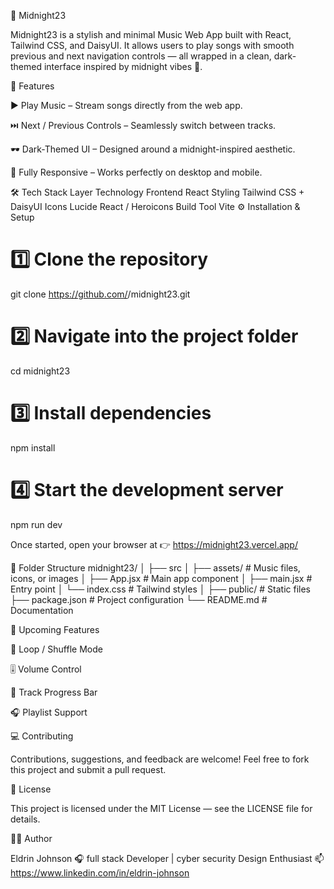 🎵 Midnight23

Midnight23 is a stylish and minimal Music Web App built with React, Tailwind CSS, and DaisyUI.
It allows users to play songs with smooth previous and next navigation controls — all wrapped in a clean, dark-themed interface inspired by midnight vibes 🌙.

🌟 Features

▶️ Play Music – Stream songs directly from the web app.

⏭️ Next / Previous Controls – Seamlessly switch between tracks.

🕶️ Dark-Themed UI – Designed around a midnight-inspired aesthetic.

📱 Fully Responsive – Works perfectly on desktop and mobile.

🛠️ Tech Stack
Layer	Technology
Frontend	React
Styling	Tailwind CSS + DaisyUI
Icons	Lucide React / Heroicons
Build Tool	Vite
⚙️ Installation & Setup
# 1️⃣ Clone the repository
git clone https://github.com/<your-username>/midnight23.git

# 2️⃣ Navigate into the project folder
cd midnight23

# 3️⃣ Install dependencies
npm install

# 4️⃣ Start the development server
npm run dev


Once started, open your browser at 👉 https://midnight23.vercel.app/

📁 Folder Structure
midnight23/
│
├── src
│   ├── assets/          # Music files, icons, or images
│   ├── App.jsx          # Main app component
│   ├── main.jsx         # Entry point
│   └── index.css        # Tailwind styles
│
├── public/              # Static files
├── package.json         # Project configuration
└── README.md            # Documentation

🚀 Upcoming Features

🔁 Loop / Shuffle Mode

🎚️ Volume Control

💫 Track Progress Bar

🎧 Playlist Support

💻 Contributing

Contributions, suggestions, and feedback are welcome!
Feel free to fork this project and submit a pull request.

📜 License

This project is licensed under the MIT License — see the LICENSE
 file for details.

👨‍💻 Author

Eldrin Johnson
🎧 full stack Developer | cyber security Design Enthusiast
📫 https://www.linkedin.com/in/eldrin-johnson
